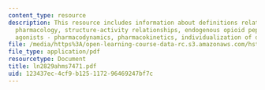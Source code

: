 ```yaml
---
content_type: resource
description: This resource includes information about definitions related to opioid
  pharmacology, structure-activity relationships, endogenous opioid peptides, opioid
  agonists - pharmacodynamics, pharmacokinetics, individualization of dosage.
file: /media/https%3A/open-learning-course-data-rc.s3.amazonaws.com/hst-151-principles-of-pharmacology-spring-2005/123437ec4cf9b125117296469247bf7c_ln2829ahms7471.pdf
file_type: application/pdf
resourcetype: Document
title: ln2829ahms7471.pdf
uid: 123437ec-4cf9-b125-1172-96469247bf7c
---
```

